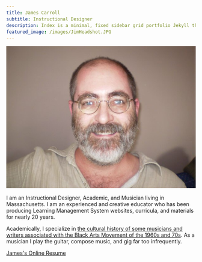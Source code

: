 ```yaml
---
title: James Carroll
subtitle: Instructional Designer
description: Index is a minimal, fixed sidebar grid portfolio Jekyll theme.
featured_image: /images/JimHeadshot.JPG
---
```


![James Carroll Headshot](/images/JimHeadshot.JPG)

I am an Instructional Designer, Academic, and Musician living in Massachusetts. I am an experienced and creative educator who has been producing Learning Management System websites, curricula, and materials for nearly 20 years.

Academically, I specialize in [the cultural history of some musicians and writers associated with the Black Arts Movement of the 1960s and 70s](https://scholarworks.umass.edu/open_access_dissertations/738/). As a musician I play the guitar, compose music, and gig far too infrequently.

<a href="https://pulamusic.github.io/online-cv/" class="button button--large">James's Online Resume</a>

